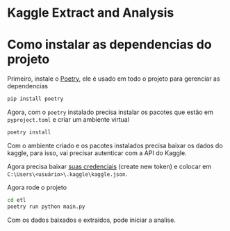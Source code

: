 # Kaggle Extract and Analysis

# Como instalar as dependencias do projeto
Primeiro, instale o [Poetry](https://python-poetry.org/), ele é usado em todo o projeto para gerenciar as dependencias
```bash
pip install poetry
```

Agora, com o `poetry` instalado precisa instalar os pacotes que estão em `pyproject.toml` e criar um ambiente virtual
```bash
poetry install
```

Com o ambiente criado e os pacotes instalados precisa baixar os dados do kaggle, para isso, vai precisar autenticar com a API do Kaggle.

Agora precisa baixar [suas credenciais](https://www.kaggle.com/settings/account) (create new token) e colocar em `C:\Users\<usuário>\.kaggle\kaggle.json`.

Agora rode o projeto

```bash
cd etl
poetry run python main.py
```

Com os dados baixados e extraídos, pode iniciar a analise.